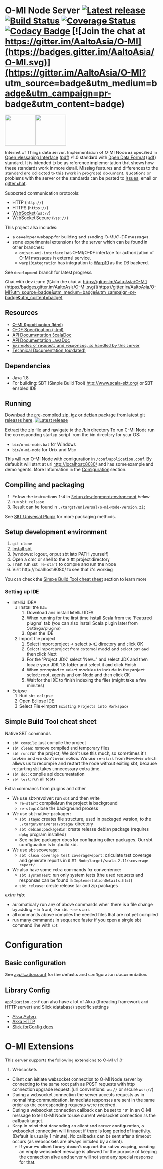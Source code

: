 O-MI Node Server
[![Latest release](https://img.shields.io/github/release/AaltoAsia/O-MI.svg)](https://github.com/AaltoAsia/O-MI/releases/latest)
[![Build Status](https://travis-ci.org/AaltoAsia/O-MI.svg?branch=master)](https://travis-ci.org/AaltoAsia/O-MI)
[![Coverage Status](https://coveralls.io/repos/AaltoAsia/O-MI/badge.svg?branch=master&service=github)](https://coveralls.io/github/AaltoAsia/O-MI?branch=master)
[![Codacy Badge](https://www.codacy.com/project/badge/9f49209c70e24c67bbc1826fde507518)](https://www.codacy.com/app/tkinnunen/O-MI)
[![Join the chat at https://gitter.im/AaltoAsia/O-MI](https://badges.gitter.im/AaltoAsia/O-MI.svg)](https://gitter.im/AaltoAsia/O-MI?utm_source=badge&utm_medium=badge&utm_campaign=pr-badge&utm_content=badge)
==============


<!-- Not resizable at the moment:
![O-MI Logo](https://cdn.rawgit.com/AaltoAsia/O-MI/3a3b3192/O-MI%20Node/html/0-MI.svg)
![O-DF Logo](https://cdn.rawgit.com/AaltoAsia/O-MI/3a3b3192/O-MI%20Node/html/0-DF.svg)
-->
<img src="https://cdn.rawgit.com/AaltoAsia/O-MI/3a3b3192/O-MI%20Node/html/0-MI.svg" height=100 /><img src="https://cdn.rawgit.com/AaltoAsia/O-MI/3a3b3192/O-MI%20Node/html/0-DF.svg" height=100 />


Internet of Things data server.
Implementation of O-MI Node as specified in [Open Messaging Interface](http://www.opengroup.org/iot/omi/index.htm) ([pdf](https://www2.opengroup.org/ogsys/catalog/C14B)) v1.0 standard with [Open Data Format](http://www.opengroup.org/iot/odf/index.htm) ([pdf](https://www2.opengroup.org/ogsys/catalog/C14A)) standard. It is intended to be as reference implementation that shows how these standards work in more detail. Missing features and differences to the standard are collected to [this](https://docs.google.com/spreadsheets/d/1duj-cX7dL9QR0igVMLNq9cBytSA196Ogiby-MWMetGw/edit?pref=2&pli=1#gid=1927687927) (work in progress) document. Questions or problems with the server or the standards can be posted to [Issues](https://github.com/AaltoAsia/O-MI/issues), email or [gitter chat](https://gitter.im/AaltoAsia/O-MI?utm_source=badge&utm_medium=badge&utm_campaign=pr-badge&utm_content=badge).

Supported communication protocols:

* HTTP (`http://`)
* HTTPS (`https://`)
* [WebSocket](#o-mi-extensions) (`ws://`)
* WebSocket Secure (`wss://`)

This project also includes:

* a developer webapp for building and sending O-MI/O-DF messages.
* some experimental extensions for the server which can be found in other branches:
  - `omisec-omi-interface` has O-MI/O-DF interface for authorization of O-MI messages in external service.
  - `warp10integration` has integration to [Warp10](http://www.warp10.io/) as the DB backend.

See `development` branch for latest progress.

Chat with dev team: [![Join the chat at https://gitter.im/AaltoAsia/O-MI](https://badges.gitter.im/AaltoAsia/O-MI.svg)](https://gitter.im/AaltoAsia/O-MI?utm_source=badge&utm_medium=badge&utm_campaign=pr-badge&utm_content=badge)


Resources
---------

* [O-MI Specification (html)](http://www.opengroup.org/iot/omi/index.htm)
* [O-DF Specification (html)](http://www.opengroup.org/iot/odf/index.htm)
* [API Documentation ScalaDoc](https://otaniemi3d.cs.hut.fi/omi/node/html/api/index.html)
* [API Documentation JavaDoc](https://otaniemi3d.cs.hut.fi/omi/node/html/api/java/index.html)
* [Examples of requests and responses, as handled by this server](https://otaniemi3d.cs.hut.fi/omi/node/html/ImplementationDetails.html)
* [Technical Documentation (outdated)](https://drive.google.com/folderview?id=0B85FeC7Xf_sSfm9yNnFwTEQxclFCT2s3MUdDd1czWmFCM2FEQjIxTHRHU2xtT2NXUzJNR0U&usp=sharing)



Dependencies
------------
* Java 1.8
* For building: SBT (Simple Build Tool) http://www.scala-sbt.org/ or SBT enabled IDE

Running
-------
[Download the pre-compiled zip, tgz or debian package from latest git releases here](https://github.com/AaltoAsia/O-MI/releases/latest). [![Latest release](https://img.shields.io/github/release/AaltoAsia/O-MI.svg)](https://github.com/AaltoAsia/O-MI/releases/latest)

Extract the zip file and navigate to the /bin directory
To run O-MI Node run the corresponding startup script from the bin directory for your OS:

* `bin/o-mi-node.bat` for Windows
* `bin/o-mi-node` for Unix and Mac

This will run O-MI Node with configuration in `/conf/application.conf`.
By default it will start at url [http://localhost:8080/](http://localhost:8080/) and has some example and demo agents.
More Information in the [Configuration](#Configuration) section.

Compiling and packaging
-----------------------
1. Follow the instructions 1-4 in [Setup development environment](#setup-development-environment) below
2. run `sbt release`
3. Result can be found in `./target/universal/o-mi-Node-version.zip`


See [SBT Universal Plugin](http://www.scala-sbt.org/sbt-native-packager/formats/universal.html)
for more packaging methods.

<!--- Currently not supported
  Compiling a jar
  ---------------

  1. Follow the instructions 1-4 in [Setup development environment](#setup-development-environment) below
  2. `sbt one-jar`
  3. Result can be found in `./target/scala-2.11/o-mi-node_2.11-0.1-SNAPSHOT-one-jar.jar`

--->

Setup development environment
-----------------------------

1. `git clone`
2. [Install sbt](http://www.scala-sbt.org/0.13/tutorial/Setup.html)
3. (windows: logout, or put sbt into PATH yourself)
4. Open a cmd or shell to the `O-MI` project directory
5. Then run `sbt re-start` to compile and run the Node
6. Visit http://localhost:8080/ to see that it's working

You can check the [Simple Build Tool cheat sheet](#simple-build-tool-cheat-sheet) section to learn more

### Setting up IDE

* IntelliJ IDEA
   1. Install the IDE
      1. Download and install IntelliJ IDEA
      2. When running for the first time install Scala from the 'Featured plugins' tab (you can also install Scala plugin later from Settings/plugins)
      3. Open the IDE
   2. Import the project
      1. Select import project -> select `O-MI` directory and click OK
      2. Select import project from external model and select `SBT` and then click Next
      3. For the 'Project JDK' select 'New...' and select JDK and then locate your JDK 1.8 folder and select it and click Finish
      4. When prompted to select modules to include in the project, select: root, agents and omiNode and then click OK
      5. Wait for the IDE to finish indexing the files (might take a few minutes)
* Eclipse
   1. Run `sbt eclipse`
   2. Open Eclipse IDE
   3. Select File->import `Existing Projects into Workspace`


Simple Build Tool cheat sheet
-----------------------------

Native SBT commands

- `sbt compile`: just compile the project
- `sbt clean`: remove compiled and temporary files
- `sbt run`: run the project; We don't use this much, so sometimes it's broken and we don't even notice. We use `re-start` from Revolver which allows us to recompile and restart the node without exiting sbt, because restarting sbt takes unnecessary extra time.
- `sbt doc`: compile api documentation
- `sbt test`: run all tests

Extra commands from plugins and other

- We use sbt-revolver: run `sbt` and then write
    - `re-start`: compile&run the project in background
    - `re-stop`: close the background process
- We use sbt-native-packager:
    - `sbt stage`: creates file structure, used in packaged version, to the `./target/universal/stage/` directory
    - `sbt debian:packageBin`: create release debian package (requires `dpkg` program installed)
    - See native packager docs for configuring other packages. Our sbt configuration is in ./build.sbt.
- We use sbt-scoverage:
    - `sbt clean coverage test coverageReport`: calculate test coverage and generate reports in `O-MI Node/target/scala-2.11/scoverage-report/`   
- We also have some extra commands for convenience:
    - `sbt systemTest`: run only system tests (the used requests and responses can be found in `ImplementationDetails.html`)
    - `sbt release`: create release tar and zip packages
    
_extra info:_

- automatically run any of above commands when there is a file change by adding `~` in front, like `sbt ~re-start`
- all commands above compiles the needed files that are not yet compiled
- run many commands in sequence faster if you open a single sbt command line with `sbt`




Configuration
=============

Basic configuration
-------------------

See [application.conf](https://github.com/AaltoAsia/O-MI/blob/master/O-MI%20Node/src/main/resources/application.conf)
for the defaults and configuration documentation.


Library Config
--------------

`application.conf` can also have a lot of Akka (threading framework and HTTP server) and Slick (database) specific settings:

- [Akka Actors](http://doc.akka.io/docs/akka/2.3.9/general/configuration.html)
- [Akka HTTP](http://doc.akka.io/docs/akka-http/10.0.9/scala/http/configuration.html)
- [Slick forConfig docs](http://slick.typesafe.com/doc/3.0.0-RC2/api/index.html#slick.jdbc.JdbcBackend$DatabaseFactoryDef@forConfig\(String,Config,Driver\):Database)

O-MI Extensions
===============

This server supports the following extensions to O-MI v1.0:

1. Websockets
  * Client can initiate websocket connection to O-MI Node server by connecting to the same root path as POST requests with http connection upgrade request. (url conventions: `ws://` or secure `wss://`)
  * During a websocket connection the server accepts requests as in normal http communication. Immediate responses are sent in the same order as the corresponding requests were received.
  * During a websocket connection callback can be set to `"0"` in an O-MI message to tell O-MI Node to use current websocket connection as the callback target.
  * Keep in mind that depending on client and server configuration, a websocket connection will timeout if there is long period of inactivity. (Default is usually 1 minute). No callbacks can be sent after a timeout occurs (as websockets are always initiated by a client).
    - If your ws client library doesn't support the native ws ping, sending an empty websocket message is allowed for the purpose of keeping the connection alive and server will not send any special response for that.
